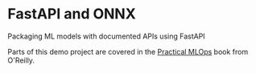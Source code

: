 # FastAPI and ONNX
Packaging ML models with documented APIs using FastAPI

Parts of this demo project are covered in the [Practical MLOps](https://www.amazon.com/Practical-MLOps-Operationalizing-Machine-Learning/dp/1098103017) book from O'Reilly.
